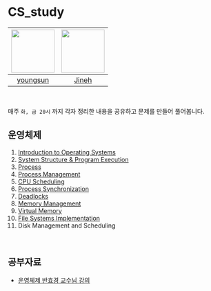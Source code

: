 # CS_study

|<img width="100" src="https://user-images.githubusercontent.com/77915491/178108559-b9db17c3-128a-46d2-8a4f-32da6126b04b.JPG">|<img width="100" height="100" src="https://user-images.githubusercontent.com/77915491/178108686-be442a09-e930-4e9c-b8cf-10b2bf47e284.JPG">|
|:---:|:---:|
|[youngsun](https://github.com/dudtjs1021ej)|[Jineh](https://github.com/Jineh)|

</br>

매주 `화, 금 20시` 까지 각자 정리한 내용을 공유하고 문제를 만들어 풀어봅니다.
</br>


## 운영체제
1. [Introduction to Operating Systems](https://github.com/dudtjs1021ej/CS_study/issues/1)
2. [System Structure & Program Execution](https://github.com/dudtjs1021ej/CS_study/issues/2)
3. [Process](https://github.com/dudtjs1021ej/CS_study/issues/3)
4. [Process Management](https://github.com/dudtjs1021ej/CS_study/issues/4)
5. [CPU Scheduling](https://github.com/dudtjs1021ej/CS_study/issues/5)
6. [Process Synchronization](https://github.com/dudtjs1021ej/CS_study/issues/6)
7. [Deadlocks](https://github.com/dudtjs1021ej/CS_study/issues/8)
8. [Memory Management](https://github.com/dudtjs1021ej/CS_study/issues/9)
9. [Virtual Memory](https://github.com/dudtjs1021ej/CS_study/issues/10)
10. [File Systems Implementation](https://github.com/dudtjs1021ej/CS_study/issues/11)
11. Disk Management and Scheduling

</br>

## 공부자료
  - [운영체제 반효경 교수님 강의](http://www.kocw.net/home/search/kemView.do?kemId=1046323)
